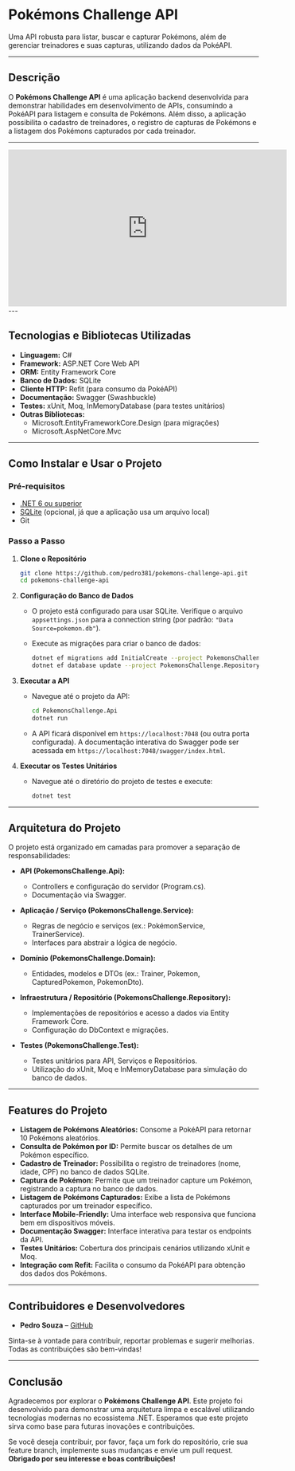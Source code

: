 # Pokémons Challenge API

Uma API robusta para listar, buscar e capturar Pokémons, além de gerenciar treinadores e suas capturas, utilizando dados da PokéAPI.

---

## Descrição

O **Pokémons Challenge API** é uma aplicação backend desenvolvida para demonstrar habilidades em desenvolvimento de APIs, consumindo a PokéAPI para listagem e consulta de Pokémons. Além disso, a aplicação possibilita o cadastro de treinadores, o registro de capturas de Pokémons e a listagem dos Pokémons capturados por cada treinador.

---
<iframe width="560" height="315" src="https://www.youtube.com/embed/jcU1pFYKcx4?si=KEQ0O0eLGVHzQzaw" title="YouTube video player" frameborder="0" allow="accelerometer; autoplay; clipboard-write; encrypted-media; gyroscope; picture-in-picture; web-share" referrerpolicy="strict-origin-when-cross-origin" allowfullscreen></iframe>
---

## Tecnologias e Bibliotecas Utilizadas

- **Linguagem:** C#
- **Framework:** ASP.NET Core Web API
- **ORM:** Entity Framework Core
- **Banco de Dados:** SQLite
- **Cliente HTTP:** Refit (para consumo da PokéAPI)
- **Documentação:** Swagger (Swashbuckle)
- **Testes:** xUnit, Moq, InMemoryDatabase (para testes unitários)
- **Outras Bibliotecas:** 
  - Microsoft.EntityFrameworkCore.Design (para migrações)
  - Microsoft.AspNetCore.Mvc

---

## Como Instalar e Usar o Projeto

### Pré-requisitos

- [.NET 6 ou superior](https://dotnet.microsoft.com/download)
- [SQLite](https://www.sqlite.org/index.html) (opcional, já que a aplicação usa um arquivo local)
- Git

### Passo a Passo

1. **Clone o Repositório**

   ```bash
   git clone https://github.com/pedro381/pokemons-challenge-api.git
   cd pokemons-challenge-api
   ```

2. **Configuração do Banco de Dados**

   - O projeto está configurado para usar SQLite. Verifique o arquivo `appsettings.json` para a connection string (por padrão: `"Data Source=pokemon.db"`).
   - Execute as migrações para criar o banco de dados:
     
     ```bash
     dotnet ef migrations add InitialCreate --project PokemonsChallenge.Repository --startup-project PokemonsChallenge.Api --output-dir Migrations
     dotnet ef database update --project PokemonsChallenge.Repository --startup-project PokemonsChallenge.Api
     ```

3. **Executar a API**

   - Navegue até o projeto da API:
     
     ```bash
     cd PokemonsChallenge.Api
     dotnet run
     ```
     
   - A API ficará disponível em `https://localhost:7048` (ou outra porta configurada). A documentação interativa do Swagger pode ser acessada em `https://localhost:7048/swagger/index.html`.

4. **Executar os Testes Unitários**

   - Navegue até o diretório do projeto de testes e execute:
     
     ```bash
     dotnet test
     ```

---

## Arquitetura do Projeto

O projeto está organizado em camadas para promover a separação de responsabilidades:

- **API (PokemonsChallenge.Api):**
  - Controllers e configuração do servidor (Program.cs).
  - Documentação via Swagger.

- **Aplicação / Serviço (PokemonsChallenge.Service):**
  - Regras de negócio e serviços (ex.: PokémonService, TrainerService).
  - Interfaces para abstrair a lógica de negócio.

- **Domínio (PokemonsChallenge.Domain):**
  - Entidades, modelos e DTOs (ex.: Trainer, Pokemon, CapturedPokemon, PokemonDto).
  
- **Infraestrutura / Repositório (PokemonsChallenge.Repository):**
  - Implementações de repositórios e acesso a dados via Entity Framework Core.
  - Configuração do DbContext e migrações.

- **Testes (PokemonsChallenge.Test):**
  - Testes unitários para API, Serviços e Repositórios.
  - Utilização do xUnit, Moq e InMemoryDatabase para simulação do banco de dados.

---

## Features do Projeto

- **Listagem de Pokémons Aleatórios:** Consome a PokéAPI para retornar 10 Pokémons aleatórios.
- **Consulta de Pokémon por ID:** Permite buscar os detalhes de um Pokémon específico.
- **Cadastro de Treinador:** Possibilita o registro de treinadores (nome, idade, CPF) no banco de dados SQLite.
- **Captura de Pokémon:** Permite que um treinador capture um Pokémon, registrando a captura no banco de dados.
- **Listagem de Pokémons Capturados:** Exibe a lista de Pokémons capturados por um treinador específico.
- **Interface Mobile-Friendly:** Uma interface web responsiva que funciona bem em dispositivos móveis.
- **Documentação Swagger:** Interface interativa para testar os endpoints da API.
- **Testes Unitários:** Cobertura dos principais cenários utilizando xUnit e Moq.
- **Integração com Refit:** Facilita o consumo da PokéAPI para obtenção dos dados dos Pokémons.

---

## Contribuidores e Desenvolvedores

- **Pedro Souza** – [GitHub](https://github.com/pedro381)

Sinta-se à vontade para contribuir, reportar problemas e sugerir melhorias. Todas as contribuições são bem-vindas!

---

## Conclusão

Agradecemos por explorar o **Pokémons Challenge API**. Este projeto foi desenvolvido para demonstrar uma arquitetura limpa e escalável utilizando tecnologias modernas no ecossistema .NET. Esperamos que este projeto sirva como base para futuras inovações e contribuições.

Se você deseja contribuir, por favor, faça um fork do repositório, crie sua feature branch, implemente suas mudanças e envie um pull request.  
**Obrigado por seu interesse e boas contribuições!**
```
